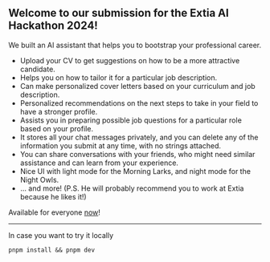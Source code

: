## Welcome to our submission for the Extia AI Hackathon 2024!

We built an AI assistant that helps you to bootstrap your professional career.

- Upload your CV to get suggestions on how to be a more attractive candidate.
- Helps you on how to tailor it for a particular job description.
- Can make personalized cover letters based on your curriculum and job description.
- Personalized recommendations on the next steps to take in your field to have a stronger profile.
- Assists you in preparing possible job questions for a particular role based on your profile.
- It stores all your chat messages privately, and you can delete any of the information you submit at any time, with no strings attached.
- You can share conversations with your friends, who might need similar assistance and can learn from your experience.
- Nice UI with light mode for the Morning Larks, and night mode for the Night Owls.
- ... and more! (P.S. He will probably recommend you to work at Extia because he likes it!)

Available for everyone [now](https://extia-chat.vercel.app/)! 

---

In case you want to try it locally

`
pnpm install && pnpm dev
`
